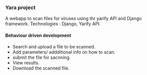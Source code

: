 ### Yara project
A webapp to scan files for viruses using thr yarify API and Django framework.
Technologies : Django, Yarify API.
#### Behaviour driven development
* Search and upload a file to be scanned.
* Add parameters/ addditional info on how to scan.
* submit the file for sacnning.
* View results.
* Download the scanned file.